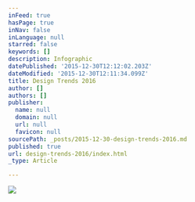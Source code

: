 ```yaml
---
inFeed: true
hasPage: true
inNav: false
inLanguage: null
starred: false
keywords: []
description: Infographic
datePublished: '2015-12-30T12:12:02.203Z'
dateModified: '2015-12-30T12:11:34.099Z'
title: Design Trends 2016
author: []
authors: []
publisher:
  name: null
  domain: null
  url: null
  favicon: null
sourcePath: _posts/2015-12-30-design-trends-2016.md
published: true
url: design-trends-2016/index.html
_type: Article

---
```

![](https://the-grid-user-content.s3-us-west-2.amazonaws.com/216faed3-8ca5-4c9a-a5aa-a5e9fe109ee4.jpg)